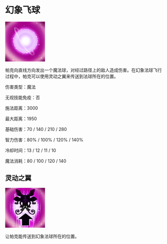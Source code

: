 # 幻象飞球

![](game/resource/flash3/images/spellicons/mjz_puck_illusory_orb.png)



帕克向直线方向发出一个魔法球，对经过路径上的敌人造成伤害。在幻象法球飞行过程中，帕克可以使用灵动之翼来传送到法球所在的位置。

伤害类型：魔法

无视技能免疫：否

施法距离：3000	

最大距离：1950

基础伤害：70 / 140 / 210 / 280

智力伤害：80% / 100% / 120% / 140%

冷却时间：13 / 12 / 11 / 10

魔法消耗：80 / 100  / 120 / 140

 

## 灵动之翼



![](game/resource/flash3/images/spellicons/mjz_puck_ethereal_jaunt.png)

让帕克能传送到幻象法球所在的位置。